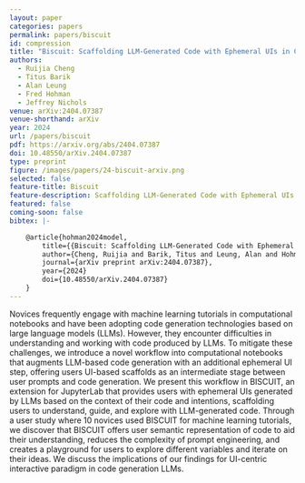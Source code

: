 ```yaml
---
layout: paper
categories: papers
permalink: papers/biscuit
id: compression
title: "Biscuit: Scaffolding LLM-Generated Code with Ephemeral UIs in Computational Notebooks"
authors: 
  - Ruijia Cheng
  - Titus Barik
  - Alan Leung
  - Fred Hohman
  - Jeffrey Nichols
venue: arXiv:2404.07387
venue-shorthand: arXiv
year: 2024
url: /papers/biscuit
pdf: https://arxiv.org/abs/2404.07387
doi: 10.48550/arXiv.2404.07387
type: preprint
figure: /images/papers/24-biscuit-arxiv.png
selected: false
feature-title: Biscuit
feature-description: Scaffolding LLM-Generated Code with Ephemeral UIs in Computational Notebooks
featured: false
coming-soon: false
bibtex: |-

    @article{hohman2024model,
        title={{Biscuit: Scaffolding LLM-Generated Code with Ephemeral UIs in Computational Notebooks}},
        author={Cheng, Ruijia and Barik, Titus and Leung, Alan and Hohman, Fred and Nichols, Jeffrey},
        journal={arXiv preprint arXiv:2404.07387},
        year={2024}
        doi={10.48550/arXiv.2404.07387}
    }
---
```


Novices frequently engage with machine learning tutorials in computational notebooks and have been adopting code generation technologies based on large language models (LLMs).
However, they encounter difficulties in understanding and working with code produced by LLMs.
To mitigate these challenges, we introduce a novel workflow into computational notebooks that augments LLM-based code generation with an additional ephemeral UI step, offering users UI-based scaffolds as an intermediate stage between user prompts and code generation.
We present this workflow in BISCUIT, an extension for JupyterLab that provides users with ephemeral UIs generated by LLMs based on the context of their code and intentions, scaffolding users to understand, guide, and explore with LLM-generated code.
Through a user study where 10 novices used BISCUIT for machine learning tutorials, we discover that BISCUIT offers user semantic representation of code to aid their understanding, reduces the complexity of prompt engineering, and creates a playground for users to explore different variables and iterate on their ideas.
We discuss the implications of our findings for UI-centric interactive paradigm in code generation LLMs.
